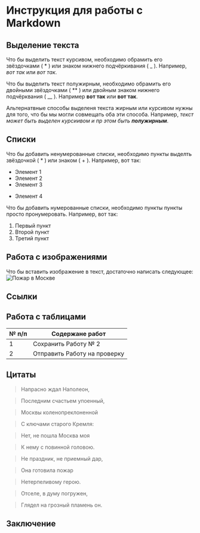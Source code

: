 # Инструкция для работы с Markdown

## Выделение текста

Что бы выделить текст курсивом, необходимо обрамить его звёздочками ( * ) или знаком нижнего подчёркивания ( _ ). Например, *вот так* или _вот так_.

Что бы выделить текст полужирным, необходимо обрамить его двойными звёздочками ( ** ) или двойным знаком нижнего подчёрквания ( __ ). Например **вот так** или __вот так__.

Альтернатвные способы выделеня текста жирным или курсивом нужны для того, что бы мы могли совмещать оба эти способа. Например, _текст может быть выделен курсиивом и пр этом быть **полужирным**_.

## Списки

Что бы добавить ненумерованные списки, необходимо пункты выделть звёздочкой ( * ) или знаком ( + ).
Например, вот так:

* Элемент 1
* Элемент 2
* Элемент 3
+ Элемент 4

Что бы добавить нумерованные списки, необходимо пункты пункты просто пронумеровать.
Например, вот так:
1. Первый пункт
2. Второй пункт
3. Третий пункт

## Работа с изображениями

Что бы вставить изображение в текст, достаточно написать следующее:
![Пожар в Москве](Napoleon.jpg)

## Ссылки

## Работа с таблицами

| № п/п | Содержане работ |
| ------- | -------- |
| 1 | Сохранить Работу № 2 |
| 2 | Отправить Работу на проверку |

## Цитаты

> Напрасно ждал Наполеон,

> Последним счастьем упоенный,

> Москвы коленопреклоненной

> С ключами старого Кремля:

> Нет, не пошла Москва моя

> К нему с повинной головою.

> Не праздник, не приемный дар,

> Она готовила пожар

> Нетерпеливому герою.

> Отселе, в думу погружен,

> Глядел на грозный пламень он.


## Заключение